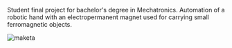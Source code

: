 Student final project for bachelor's degree in Mechatronics. Automation of a robotic hand with an electropermanent magnet used for carrying small ferromagnetic objects.

![maketa](https://github.com/user-attachments/assets/f9089fc9-34f3-4c95-811e-f2942ff4346d)
